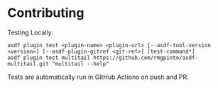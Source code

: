 # Contributing

Testing Locally:

```shell
asdf plugin test <plugin-name> <plugin-url> [--asdf-tool-version <version>] [--asdf-plugin-gitref <git-ref>] [test-command*]
asdf plugin test multitail https://github.com/rmgpinto/asdf-multitail.git "multitail --help"
```

Tests are automatically run in GitHub Actions on push and PR.

